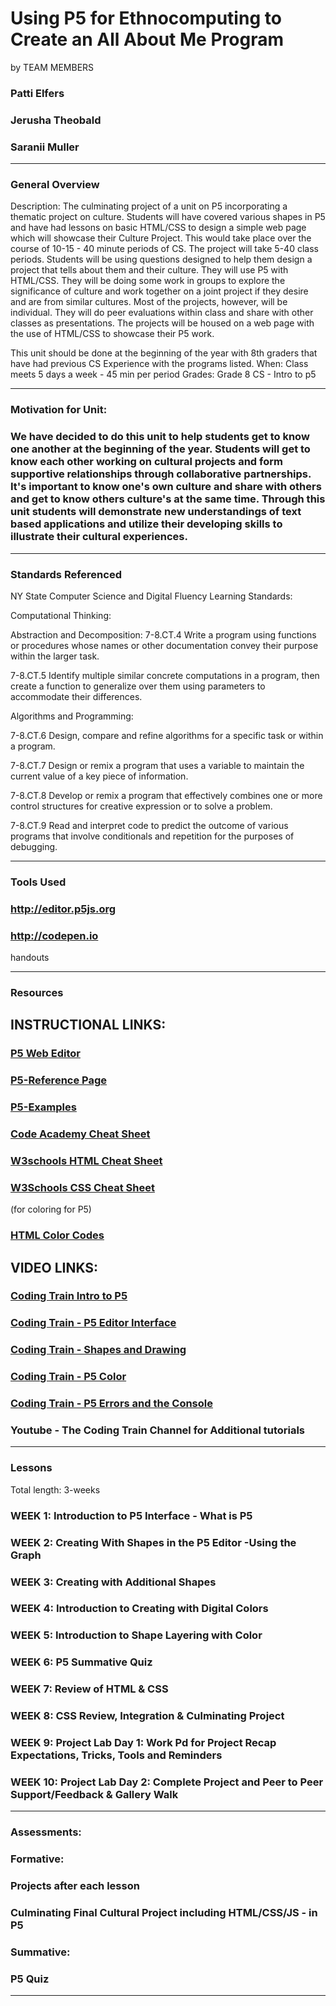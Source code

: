 # Using P5 for Ethnocomputing to Create an All About Me Program
by TEAM MEMBERS
### Patti Elfers
### Jerusha Theobald
### Saranii Muller
-----

### General Overview

Description: 
The culminating project of a unit on P5 incorporating a thematic project on culture.  Students will have covered various shapes in P5 and have had lessons on basic HTML/CSS to design a simple web page which will showcase their Culture Project.  This would take place over  the course of 10-15 - 40 minute periods of CS.  The project will take 5-40 class periods.  Students will be using questions designed to help them design a project that tells about them and their culture.  They will use P5 with HTML/CSS.  They will be doing some work in groups to explore the significance of culture and work together on a joint project if they desire and are from similar cultures.  Most of the projects, however, will be individual.  They will do peer evaluations within class and share with other classes as presentations.  The projects will be housed on a web page with the use of HTML/CSS to showcase their P5 work.

This unit should be done at the beginning of the year with 8th graders that have had previous CS Experience with the programs listed. 
When: Class meets 5 days a week - 45 min per period
Grades: Grade 8 CS - Intro to p5

---

### Motivation for Unit:

### We have decided to do this unit to help students get to know one another at the beginning of the year.  Students will get to know each other working on cultural projects and form supportive relationships through collaborative partnerships.  It's important to know one's own culture and share with others and get to know others culture's at the same time. Through this unit students will demonstrate new understandings of text based applications and utilize their developing skills to illustrate their cultural experiences.
---

### Standards Referenced

NY State Computer Science and Digital Fluency Learning Standards:

Computational Thinking:

Abstraction and Decomposition:
7-8.CT.4 Write a program using functions or procedures whose names or other documentation convey their purpose within the larger task. 

7-8.CT.5 Identify multiple similar concrete computations in a program, then create a function to generalize over them using parameters to accommodate their differences. 

Algorithms and Programming:

7-8.CT.6 Design, compare and refine algorithms for a specific task or within a program. 

7-8.CT.7 Design or remix a program that uses a variable to maintain the current value of a key piece of information. 

7-8.CT.8 Develop or remix a program that effectively combines one or more control structures for creative expression or to solve a problem. 

7-8.CT.9 Read and interpret code to predict the outcome of various programs that involve conditionals and repetition for the purposes of debugging. 





---

### Tools Used

### http://editor.p5js.org 
### http://codepen.io
handouts

---

### Resources
## INSTRUCTIONAL LINKS:
### [P5 Web Editor](https://p5js.org) 
### [P5-Reference Page](https://p5js.org/reference/)
### [P5-Examples](https://p5js.org/examples)
### [Code Academy Cheat Sheet](https://www.codecademy.com/learn/learn-p5js/modules/p5js-introduction-to-creative-coding/cheatsheet) 
### [W3schools HTML Cheat Sheet](https://www.w3schools.com/tags/default.asp)  
### [W3Schools CSS Cheat Sheet](https://www.w3schools.com/tags/default.asp) 
(for coloring for P5)
###  [HTML Color Codes](http://htmlcolorcodes.com)  
## VIDEO LINKS:
### [Coding Train Intro to P5](https://www.youtube.com/watch?v=yPWkPOfnGsw&list=PLRqwX-V7Uu6Zy51Q-x9tMWIv9cueOFTFA&index=1&t=0s) 
### [Coding Train - P5 Editor Interface](https://www.youtube.com/watch?v=MXs1cOlidWs) 
### [Coding Train - Shapes and Drawing](https://www.youtube.com/watch?v=c3TeLi6Ns1E&list=PLRqwX-V7Uu6Zy51Q-x9tMWIv9cueOFTFA&index=4) 
### [Coding Train - P5 Color](https://www.youtube.com/watch?v=riiJTF5-N7c&list=PLRqwX-V7Uu6Zy51Q-x9tMWIv9cueOFTFA&index=5) 
### [Coding Train - P5 Errors and the Console](https://www.youtube.com/watch?v=LuGsp5KeJMM&list=PLRqwX-V7Uu6Zy51Q-x9tMWIv9cueOFTFA&index=6) 
### Youtube - The Coding Train Channel for Additional tutorials
---

### Lessons
Total length: 3-weeks
### WEEK 1: Introduction to P5 Interface - What is P5

### WEEK 2: Creating With Shapes in the P5 Editor -Using the Graph

### WEEK 3:  Creating with Additional Shapes

### WEEK 4: Introduction to Creating with Digital Colors

### WEEK 5: Introduction to Shape Layering with Color

### WEEK 6:  P5 Summative Quiz

### WEEK 7: Review of HTML & CSS

### WEEK 8: CSS Review, Integration & Culminating Project

### WEEK 9: Project Lab Day 1: Work Pd for Project Recap Expectations, Tricks, Tools and Reminders 

### WEEK 10: Project Lab Day 2: Complete Project and Peer to Peer Support/Feedback  & Gallery Walk




---

### Assessments:
### Formative:
### Projects after each lesson 
### Culminating Final Cultural Project including HTML/CSS/JS - in P5
### Summative:
### P5 Quiz

---
